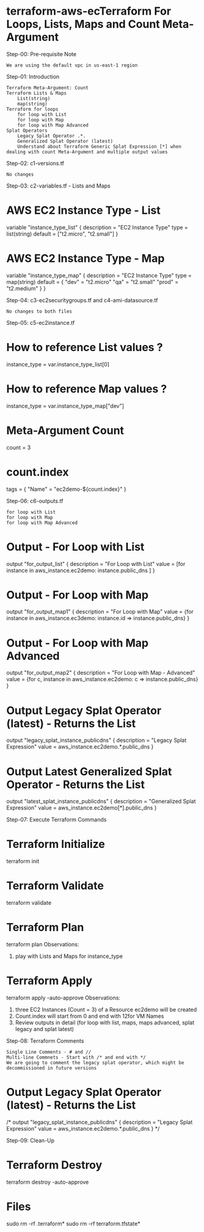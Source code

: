 # terraform-aws-ecTerraform For Loops, Lists, Maps and Count Meta-Argument
Step-00: Pre-requisite Note

    We are using the default vpc in us-east-1 region

Step-01: Introduction

    Terraform Meta-Argument: Count
    Terraform Lists & Maps
        List(string)
        map(string)
    Terraform for loops
        for loop with List
        for loop with Map
        for loop with Map Advanced
    Splat Operators
        Legacy Splat Operator .*.
        Generalized Splat Operator (latest)
        Understand about Terraform Generic Splat Expression [*] when dealing with count Meta-Argument and multiple output values

Step-02: c1-versions.tf

    No changes

Step-03: c2-variables.tf - Lists and Maps

# AWS EC2 Instance Type - List
variable "instance_type_list" {
  description = "EC2 Instance Type"
  type = list(string)
  default = ["t2.micro", "t2.small"]
}


# AWS EC2 Instance Type - Map
variable "instance_type_map" {
  description = "EC2 Instance Type"
  type = map(string)
  default = {
    "dev" = "t2.micro"
    "qa"  = "t2.small"
    "prod" = "t2.medium"
  }
}

Step-04: c3-ec2securitygroups.tf and c4-ami-datasource.tf

    No changes to both files

Step-05: c5-ec2instance.tf

# How to reference List values ?
instance_type = var.instance_type_list[0]

# How to reference Map values ?
instance_type = var.instance_type_map["dev"]

# Meta-Argument Count
count = 3

# count.index
  tags = {
    "Name" = "ec2demo-${count.index}"
  }

Step-06: c6-outputs.tf

    for loop with List
    for loop with Map
    for loop with Map Advanced

# Output - For Loop with List
output "for_output_list" {
  description = "For Loop with List"
  value = [for instance in aws_instance.ec2demo: instance.public_dns ]
}

# Output - For Loop with Map
output "for_output_map1" {
  description = "For Loop with Map"
  value = {for instance in aws_instance.ec3demo: instance.id => instance.public_dns}
}

# Output - For Loop with Map Advanced
output "for_output_map2" {
  description = "For Loop with Map - Advanced"
  value = {for c, instance in aws_instance.ec2demo: c => instance.public_dns}
}

# Output Legacy Splat Operator (latest) - Returns the List
output "legacy_splat_instance_publicdns" {
  description = "Legacy Splat Expression"
  value = aws_instance.ec2demo.*.public_dns
}  

# Output Latest Generalized Splat Operator - Returns the List
output "latest_splat_instance_publicdns" {
  description = "Generalized Splat Expression"
  value = aws_instance.ec2demo[*].public_dns
}

Step-07: Execute Terraform Commands

# Terraform Initialize
terraform init

# Terraform Validate
terraform validate

# Terraform Plan
terraform plan
Observations: 
1) play with Lists and Maps for instance_type

# Terraform Apply
terraform apply -auto-approve
Observations: 
1) three EC2 Instances (Count = 3) of a Resource ec2demo will be created
2) Count.index will start from 0 and end with 12for VM Names
3) Review outputs in detail (for loop with list, maps, maps advanced, splat legacy and splat latest)

Step-08: Terraform Comments

    Single Line Comments - # and //
    Multi-line Commnets - Start with /* and end with */
    We are going to comment the legacy splat operator, which might be decommissioned in future versions

# Output Legacy Splat Operator (latest) - Returns the List
/* output "legacy_splat_instance_publicdns" {
  description = "Legacy Splat Expression"
  value = aws_instance.ec2demo.*.public_dns
}  */

Step-09: Clean-Up

# Terraform Destroy
terraform destroy -auto-approve

# Files
sudo rm -rf .terraform*
sudo rm -rf terraform.tfstate*
